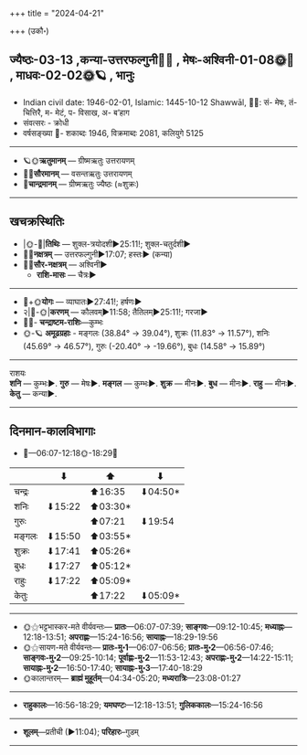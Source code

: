 +++
title = "2024-04-21"

+++
(उकौ॰)
## ज्यैष्ठः-03-13  ,कन्या-उत्तरफल्गुनी🌛🌌  ,  मेषः-अश्विनी-01-08🌞🌌  ,  माधवः-02-02🌞🪐  , भानुः
- Indian civil date: 1946-02-01, Islamic: 1445-10-12 Shawwāl, 🌌🌞: सं- मेषः, तं- चित्तिरै, म- मेटं, प- विसाख, अ- ब’हाग
- संवत्सरः - क्रोधी
- वर्षसङ्ख्या 🌛- शकाब्दः 1946, विक्रमाब्दः 2081, कलियुगे 5125
___________________
- 🪐🌞**ऋतुमानम्** — ग्रीष्मऋतुः उत्तरायणम्
- 🌌🌞**सौरमानम्** — वसन्तऋतुः उत्तरायणम्
- 🌛**चान्द्रमानम्** — ग्रीष्मऋतुः ज्यैष्ठः (≈शुक्रः)
___________________


## खचक्रस्थितिः
- |🌞-🌛|**तिथिः** — शुक्ल-त्रयोदशी►25:11!; शुक्ल-चतुर्दशी►  
- 🌌🌛**नक्षत्रम्** — उत्तरफल्गुनी►17:07; हस्तः► (कन्या)  
- 🌌🌞**सौर-नक्षत्रम्** — अश्विनी►  
  - **राशि-मासः** — चैत्रः► 
___________________
- 🌛+🌞**योगः** — व्याघातः►27:41!; हर्षणः►  
- २|🌛-🌞|**करणम्** — कौलवम्►11:58; तैतिलम्►25:11!; गरजा►  
- 🌌🌛- **चन्द्राष्टम-राशिः**—कुम्भः  
- 🌞-🪐 **अमूढग्रहाः** - मङ्गलः (38.84° → 39.04°), शुक्रः (11.83° → 11.57°), शनिः (45.69° → 46.57°), गुरुः (-20.40° → -19.66°), बुधः (14.58° → 15.89°)
___________________
राशयः  
**शनि** — कुम्भः►. **गुरु** — मेषः►. **मङ्गल** — कुम्भः►. **शुक्र** — मीनः►. **बुध** — मीनः►. **राहु** — मीनः►. **केतु** — कन्या►. 
___________________


## दिनमान-कालविभागाः
- 🌅—06:07-12:18🌞-18:29🌇  

|      |⬇     |⬆     |⬇     |
|------|-----|-----|------|
|चन्द्रः|     |⬆16:35 |⬇04:50*|
|शनिः   |⬇15:22 |⬆03:30*|     |
|गुरुः  |     |⬆07:21 |⬇19:54 |
|मङ्गलः |⬇15:50 |⬆03:55*|     |
|शुक्रः |⬇17:41 |⬆05:26*|     |
|बुधः   |⬇17:27 |⬆05:12*|     |
|राहुः  |⬇17:22 |⬆05:09*|     |
|केतुः  |     |⬆17:22 |⬇05:09*|
___________________
- 🌞⚝भट्टभास्कर-मते वीर्यवन्तः— **प्रातः**—06:07-07:39; **साङ्गवः**—09:12-10:45; **मध्याह्नः**—12:18-13:51; **अपराह्णः**—15:24-16:56; **सायाह्नः**—18:29-19:56  
- 🌞⚝सायण-मते वीर्यवन्तः— **प्रातः-मु॰1**—06:07-06:56; **प्रातः-मु॰2**—06:56-07:46; **साङ्गवः-मु॰2**—09:25-10:14; **पूर्वाह्णः-मु॰2**—11:53-12:43; **अपराह्णः-मु॰2**—14:22-15:11; **सायाह्नः-मु॰2**—16:50-17:40; **सायाह्नः-मु॰3**—17:40-18:29  
- 🌞कालान्तरम्— **ब्राह्मं मुहूर्तम्**—04:34-05:20; **मध्यरात्रिः**—23:08-01:27  
___________________
- **राहुकालः**—16:56-18:29; **यमघण्टः**—12:18-13:51; **गुलिककालः**—15:24-16:56  
___________________
- **शूलम्**—प्रतीची (►11:04); **परिहारः**–गुडम्  
___________________
